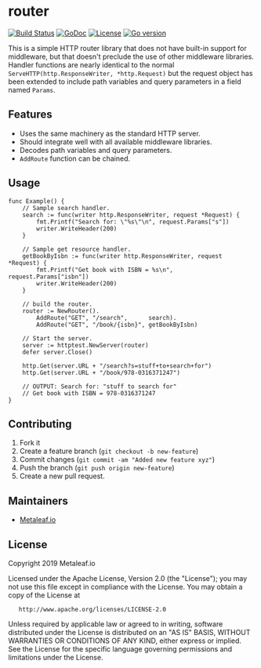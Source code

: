 # router

[![Build Status](https://travis-ci.org/metaleaf-io/router.svg)](https://travis-ci.org/metaleaf-io/router)
[![GoDoc](https://godoc.org/github.com/metaleaf-io/router/github?status.svg)](https://godoc.org/github.com/metaleaf-io/router)
[![License](https://img.shields.io/badge/license-Apache--2.0-blue.svg)](https://www.apache.org/licenses/LICENSE-2.0)
[![Go version](https://img.shields.io/badge/go-~%3E1.11.4-green.svg)](https://golang.org/doc/devel/release.html#go1.11)

This is a simple HTTP router library that does not have built-in support for
middleware, but that doesn't preclude the use of other middleware libraries.
Handler functions are nearly identical to the normal
`ServeHTTP(http.ResponseWriter, *http.Request)` but the request object has
been extended to include path variables and query parameters in a field named
`Params`.

## Features

* Uses the same machinery as the standard HTTP server.
* Should integrate well with all available middleware libraries.
* Decodes path variables and query parameters.
* `AddRoute` function can be chained.

## Usage

    func Example() {
        // Sample search handler.
        search := func(writer http.ResponseWriter, request *Request) {
            fmt.Printf("Search for: \"%s\"\n", request.Params["s"])
            writer.WriteHeader(200)
        }
    
        // Sample get resource handler.
        getBookByIsbn := func(writer http.ResponseWriter, request *Request) {
            fmt.Printf("Get book with ISBN = %s\n", request.Params["isbn"])
            writer.WriteHeader(200)
        }
    
        // build the router.
        router := NewRouter().
            AddRoute("GET", "/search",      search).
            AddRoute("GET", "/book/{isbn}", getBookByIsbn)
    
        // Start the server.
        server := httptest.NewServer(router)
        defer server.Close()
    
        http.Get(server.URL + "/search?s=stuff+to+search+for")
        http.Get(server.URL + "/book/978-0316371247")
    
        // OUTPUT: Search for: "stuff to search for"
        // Get book with ISBN = 978-0316371247
    }

## Contributing

 1.  Fork it
 2.  Create a feature branch (`git checkout -b new-feature`)
 3.  Commit changes (`git commit -am "Added new feature xyz"`)
 4.  Push the branch (`git push origin new-feature`)
 5.  Create a new pull request.

## Maintainers

* [Metaleaf.io](http://github.com/metaleaf-io)

## License

   Copyright 2019 Metaleaf.io

   Licensed under the Apache License, Version 2.0 (the "License");
   you may not use this file except in compliance with the License.
   You may obtain a copy of the License at

       http://www.apache.org/licenses/LICENSE-2.0

   Unless required by applicable law or agreed to in writing, software
   distributed under the License is distributed on an "AS IS" BASIS,
   WITHOUT WARRANTIES OR CONDITIONS OF ANY KIND, either express or implied.
   See the License for the specific language governing permissions and
   limitations under the License.
